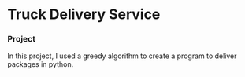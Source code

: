 ﻿# Truck Delivery Service

 ### Project 
 In this project, I used a greedy algorithm to create a program to deliver packages in python. 
